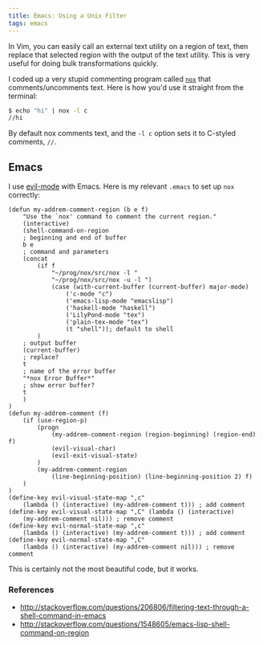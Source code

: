 ```yaml
---
title: Emacs: Using a Unix Filter
tags: emacs
---
```


In Vim, you can easily call an external text utility on a region of text, then replace that selected region with the output of the text utility.
This is very useful for doing bulk transformations quickly.

I coded up a very stupid commenting program called [`nox`][nox] that comments/uncomments text.
Here is how you'd use it straight from the terminal:

```{.bash .numberLines}
$ echo "hi" | nox -l c
//hi
```

By default nox comments text, and the `-l c` option sets it to C-styled comments, `//`.

## Emacs

I use [evil-mode][evil-mode] with Emacs.
Here is my relevant `.emacs` to set up `nox` correctly:

```{.commonlisp .numberLines}
(defun my-addrem-comment-region (b e f)
	"Use the `nox' command to comment the current region."
	(interactive)
	(shell-command-on-region
	; beginning and end of buffer
	b e
	; command and parameters
	(concat
		(if f
			"~/prog/nox/src/nox -l "
			"~/prog/nox/src/nox -u -l ")
			(case (with-current-buffer (current-buffer) major-mode)
				('c-mode "c")
				('emacs-lisp-mode "emacslisp")
				('haskell-mode "haskell")
				('LilyPond-mode "tex")
				('plain-tex-mode "tex")
				(t "shell")); default to shell
		)
	; output buffer
	(current-buffer)
	; replace?
	t
	; name of the error buffer
	"*nox Error Buffer*"
	; show error buffer?
	t
	)
)
(defun my-addrem-comment (f)
	(if (use-region-p)
		(progn
			(my-addrem-comment-region (region-beginning) (region-end) f)
			(evil-visual-char)
			(evil-exit-visual-state)
		)
		(my-addrem-comment-region
			(line-beginning-position) (line-beginning-position 2) f)
	)
)
(define-key evil-visual-state-map ",c"
	(lambda () (interactive) (my-addrem-comment t))) ; add comment
(define-key evil-visual-state-map ",C" (lambda () (interactive)
	(my-addrem-comment nil))) ; remove comment
(define-key evil-normal-state-map ",c"
	(lambda () (interactive) (my-addrem-comment t))) ; add comment
(define-key evil-normal-state-map ",C"
	(lambda () (interactive) (my-addrem-comment nil))) ; remove comment
```

This is certainly not the most beautiful code, but it works.

### References
- <http://stackoverflow.com/questions/206806/filtering-text-through-a-shell-command-in-emacs>
- <http://stackoverflow.com/questions/1548605/emacs-lisp-shell-command-on-region>

[nox]:https://github.com/listx/nox
[evil-mode]:http://gitorious.org/evil/pages/Home
